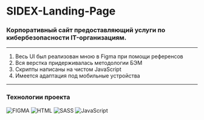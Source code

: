 # SIDEX-Landing-Page
### Корпоративный сайт предоставляющий услуги по кибербезопасности IT-организациям.
____
1. Весь UI был реализован мною в Figma при помощи референсов 
2. Вся верстка придерживалась методологии БЭМ
3. Скрипты написаны на чистом JavaScript
4. Имеется адаптация под мобильные устройства
____
### Технологии проекта
![FIGMA](https://img.shields.io/badge/-FIGMA-090909?style=for-the-badge&logo=FIGMA)
![HTML](https://img.shields.io/badge/-HTML-090909?style=for-the-badge&logo=html5)
![SASS](https://img.shields.io/badge/-SASS-090909?style=for-the-badge&logo=sass)
![JavaScript](https://img.shields.io/badge/-JavaScript-090909?style=for-the-badge&logo=JavaScript)
